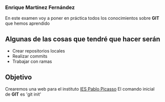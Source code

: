 ### Enrique Martínez Fernández
En este examen voy a poner en práctica todos los conocimientos sobre **GIT** que hemos aprendido
## Algunas de las cosas que tendré que hacer serán ##
- Crear repositorios locales
- Realizar commits
- Trabajar con ramas
## Objetivo ##
Crearemos una web para el instituto [IES Pablo Picasso](https://fpiespablopicasso.es/)
El comando inicial de **GIT** es
'git init'

